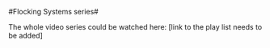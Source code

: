 #Flocking Systems series#

The whole video series could be watched here: [link to the play list needs to be added]
